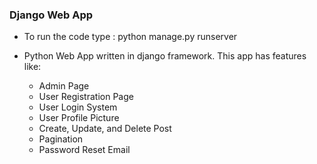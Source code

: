 ### Django Web App

* To run the code type : python manage.py runserver

* Python Web App written in django framework. This app has features like:
   * Admin Page
   * User Registration Page
   * User Login System
   * User Profile Picture
   * Create, Update, and Delete Post
   * Pagination
   * Password Reset Email
 
